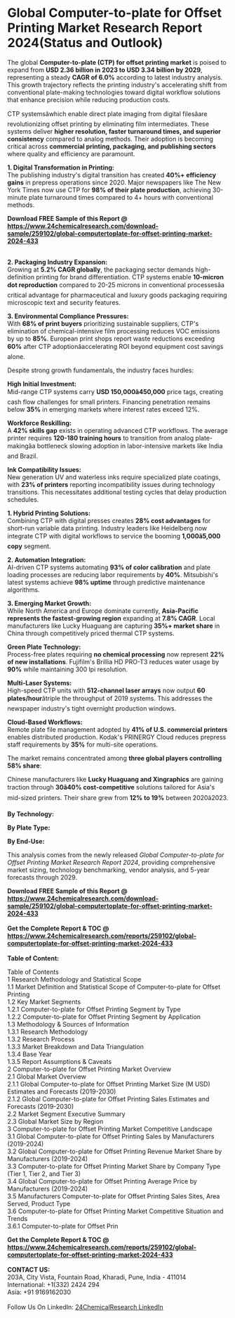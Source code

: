 <h1>Global Computer-to-plate for Offset Printing Market Research Report 2024(Status and Outlook)</h1><p>The global <strong>Computer-to-plate (CTP) for offset printing market</strong> is poised to expand from <strong>USD 2.36 billion in 2023 to USD 3.34 billion by 2029</strong>, representing a steady <strong>CAGR of 6.0%</strong> according to latest industry analysis. This growth trajectory reflects the printing industry's accelerating shift from conventional plate-making technologies toward digital workflow solutions that enhance precision while reducing production costs.</p><p>CTP systemsâwhich enable direct plate imaging from digital filesâare revolutionizing offset printing by eliminating film intermediates. These systems deliver <strong>higher resolution, faster turnaround times, and superior consistency</strong> compared to analog methods. Their adoption is becoming critical across <strong>commercial printing, packaging, and publishing sectors</strong> where quality and efficiency are paramount.</p><p><strong>1. Digital Transformation in Printing:</strong><br>
The publishing industry's digital transition has created <strong>40%+ efficiency gains</strong> in prepress operations since 2020. Major newspapers like The New York Times now use CTP for <strong>98% of their plate production</strong>, achieving 30-minute plate turnaround times compared to 4+ hours with conventional methods.</p><div><b>Download FREE Sample of this Report @ 
            <a href="https://www.24chemicalresearch.com/download-sample/259102/global-computertoplate-for-offset-printing-market-2024-433">
            https://www.24chemicalresearch.com/download-sample/259102/global-computertoplate-for-offset-printing-market-2024-433</a></b></div><br><p><strong>2. Packaging Industry Expansion:</strong><br>
Growing at <strong>5.2% CAGR globally</strong>, the packaging sector demands high-definition printing for brand differentiation. CTP systems enable <strong>10-micron dot reproduction</strong> compared to 20-25 microns in conventional processesâa critical advantage for pharmaceutical and luxury goods packaging requiring microscopic text and security features.</p><p><strong>3. Environmental Compliance Pressures:</strong><br>
With <strong>68% of print buyers</strong> prioritizing sustainable suppliers, CTP's elimination of chemical-intensive film processing reduces VOC emissions by up to <strong>85%</strong>. European print shops report waste reductions exceeding <strong>60%</strong> after CTP adoptionâaccelerating ROI beyond equipment cost savings alone.</p><p>Despite strong growth fundamentals, the industry faces hurdles:</p><p><strong>High Initial Investment:</strong><br>
	Mid-range CTP systems carry <strong>USD 150,000â450,000</strong> price tags, creating cash flow challenges for small printers. Financing penetration remains below <strong>35%</strong> in emerging markets where interest rates exceed 12%.</p><p><strong>Workforce Reskilling:</strong><br>
	A <strong>42% skills gap</strong> exists in operating advanced CTP workflows. The average printer requires <strong>120-180 training hours</strong> to transition from analog plate-makingâa bottleneck slowing adoption in labor-intensive markets like India and Brazil.</p><p><strong>Ink Compatibility Issues:</strong><br>
	New generation UV and waterless inks require specialized plate coatings, with <strong>23% of printers</strong> reporting incompatibility issues during technology transitions. This necessitates additional testing cycles that delay production schedules.</p><p><strong>1. Hybrid Printing Solutions:</strong><br>
Combining CTP with digital presses creates <strong>28% cost advantages</strong> for short-run variable data printing. Industry leaders like Heidelberg now integrate CTP with digital workflows to service the booming <strong>1,000â5,000 copy</strong> segment.</p><p><strong>2. Automation Integration:</strong><br>
AI-driven CTP systems automating <strong>93% of color calibration</strong> and plate loading processes are reducing labor requirements by <strong>40%</strong>. Mitsubishi's latest systems achieve <strong>98% uptime</strong> through predictive maintenance algorithms.</p><p><strong>3. Emerging Market Growth:</strong><br>
While North America and Europe dominate currently, <strong>Asia-Pacific represents the fastest-growing region</strong> expanding at <strong>7.8% CAGR</strong>. Local manufacturers like Lucky Huaguang are capturing <strong>35%+ market share</strong> in China through competitively priced thermal CTP systems.</p><p><strong>Green Plate Technology:</strong><br>
	Process-free plates requiring <strong>no chemical processing</strong> now represent <strong>22% of new installations</strong>. Fujifilm's Brillia HD PRO-T3 reduces water usage by <strong>90%</strong> while maintaining 300 lpi resolution.</p><p><strong>Multi-Laser Systems:</strong><br>
	High-speed CTP units with <strong>512-channel laser arrays</strong> now output <strong>60 plates/hour</strong>âtriple the throughput of 2019 systems. This addresses the newspaper industry's tight overnight production windows.</p><p><strong>Cloud-Based Workflows:</strong><br>
	Remote plate file management adopted by <strong>41% of U.S. commercial printers</strong> enables distributed production. Kodak's PRINERGY Cloud reduces prepress staff requirements by <strong>35%</strong> for multi-site operations.</p><p>The market remains concentrated among <strong>three global players controlling 58% share</strong>:</p><p>Chinese manufacturers like <strong>Lucky Huaguang and Xingraphics</strong> are gaining traction through <strong>30â40% cost-competitive</strong> solutions tailored for Asia's mid-sized printers. Their share grew from <strong>12% to 19%</strong> between 2020â2023.</p><p><strong>By Technology:</strong></p><p><strong>By Plate Type:</strong></p><p><strong>By End-Use:</strong></p><p>This analysis comes from the newly released <em>Global Computer-to-plate for Offset Printing Market Research Report 2024</em>, providing comprehensive market sizing, technology benchmarking, vendor analysis, and 5-year forecasts through 2029.</p><div><b>Download FREE Sample of this Report @ 
            <a href="https://www.24chemicalresearch.com/download-sample/259102/global-computertoplate-for-offset-printing-market-2024-433">
            https://www.24chemicalresearch.com/download-sample/259102/global-computertoplate-for-offset-printing-market-2024-433</a></b></div><br><div><b>Get the Complete Report & TOC @ 
            <a href="https://www.24chemicalresearch.com/reports/259102/global-computertoplate-for-offset-printing-market-2024-433">
            https://www.24chemicalresearch.com/reports/259102/global-computertoplate-for-offset-printing-market-2024-433</a></b></div><br>
            <b>Table of Content:</b><p>Table of Contents<br />
1 Research Methodology and Statistical Scope<br />
1.1 Market Definition and Statistical Scope of Computer-to-plate for Offset Printing<br />
1.2 Key Market Segments<br />
1.2.1 Computer-to-plate for Offset Printing Segment by Type<br />
1.2.2 Computer-to-plate for Offset Printing Segment by Application<br />
1.3 Methodology & Sources of Information<br />
1.3.1 Research Methodology<br />
1.3.2 Research Process<br />
1.3.3 Market Breakdown and Data Triangulation<br />
1.3.4 Base Year<br />
1.3.5 Report Assumptions & Caveats<br />
2 Computer-to-plate for Offset Printing Market Overview<br />
2.1 Global Market Overview<br />
2.1.1 Global Computer-to-plate for Offset Printing Market Size (M USD) Estimates and Forecasts (2019-2030)<br />
2.1.2 Global Computer-to-plate for Offset Printing Sales Estimates and Forecasts (2019-2030)<br />
2.2 Market Segment Executive Summary<br />
2.3 Global Market Size by Region<br />
3 Computer-to-plate for Offset Printing Market Competitive Landscape<br />
3.1 Global Computer-to-plate for Offset Printing Sales by Manufacturers (2019-2024)<br />
3.2 Global Computer-to-plate for Offset Printing Revenue Market Share by Manufacturers (2019-2024)<br />
3.3 Computer-to-plate for Offset Printing Market Share by Company Type (Tier 1, Tier 2, and Tier 3)<br />
3.4 Global Computer-to-plate for Offset Printing Average Price by Manufacturers (2019-2024)<br />
3.5 Manufacturers Computer-to-plate for Offset Printing Sales Sites, Area Served, Product Type<br />
3.6 Computer-to-plate for Offset Printing Market Competitive Situation and Trends<br />
3.6.1 Computer-to-plate for Offset Prin</p><div><b>Get the Complete Report & TOC @ 
            <a href="https://www.24chemicalresearch.com/reports/259102/global-computertoplate-for-offset-printing-market-2024-433">
            https://www.24chemicalresearch.com/reports/259102/global-computertoplate-for-offset-printing-market-2024-433</a></b></div><br><b>CONTACT US:</b><br>
            203A, City Vista, Fountain Road, Kharadi, Pune, India - 411014<br>
            International: +1(332) 2424 294<br>
            Asia: +91 9169162030 <br><br>
            Follow Us On LinkedIn: <a href="https://www.linkedin.com/company/24chemicalresearch/">24ChemicalResearch LinkedIn</a>